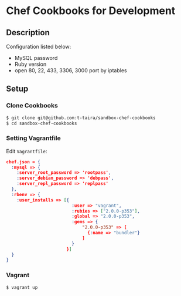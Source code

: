 # Chef Cookbooks for Development

## Description

Configuration listed below:

 * MySQL password
 * Ruby version
 * open 80, 22, 433, 3306, 3000 port by iptables

## Setup

### Clone Cookbooks

```sh
$ git clone git@github.com:t-taira/sandbox-chef-cookbooks
$ cd sandbox-chef-cookbooks
```

### Setting Vagrantfile

Edit `Vagrantfile`:

```json
chef.json = {
  :mysql => {
    :server_root_password => 'rootpass',
    :server_debian_password => 'debpass',
    :server_repl_password => 'replpass'
  },
  :rbenv => {
    :user_installs => [{
                         :user => "vagrant",
                         :rubies => ["2.0.0-p353"],
                         :global => "2.0.0-p353",
                         :gems => {
                             "2.0.0-p353" => [
                               {:name => "bundler"}
                             ]
                         }
                       }]
  }
}
```

### Vagrant

```sh
$ vagrant up
```
